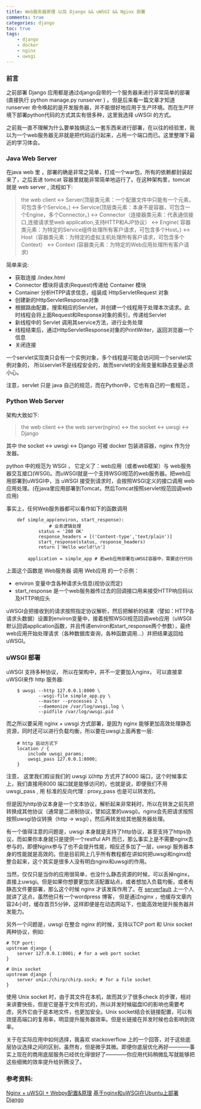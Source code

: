 ```yaml
---
title: Web服务器原理 以及 Django && uWSGI && Nginx 部署
comments: true
categories: django
toc: true
tags:
	- django
	- docker
	- nginx
	- uwsgi
---
```


### 前言

之前部署 Django 应用都是通过django自带的一个服务器来进行非常简单的部署 (直接执行 python manage.py runserver ) 。但是后来看一篇文章才知道 runserver 命令唤起的是开发服务器，并不能很好地应用于生产环境。而在生产环境下部署python代码的方式其实有很多种，这里我选择 uWSGI 的方式。

<!-- more -->

之前我一直不理解为什么要单独搞这么一套东西来进行部署，在以往的经验里，我以为一个web服务器无非就是把代码运行起来，占用一个端口而已。这里整理下最近的学习体会。

### Java Web Server

在java web 里 ，部署的确是非常之简单，打成一个war包，所有的依赖都封装起来了，之后丢进 tomcat 容器里就能非常简单地运行了。在这种架构里，tomcat 就是 web server , 流程如下:

> the web client 
> <-> 
> Server(顶层类元素：一个配置文件中只能有一个<Server>元素，可包含多个Service。) 
> <->
> Service(顶层类元素：本身不是容器，可包含一个Engine，多个Connector。) 
> <-> 
> Connector（连接器类元素：代表通信接口,连接请求至web application,支持HTTP和AJP协议）
> <-> 
> Engine( 容器类元素：为特定的Service组件处理所有客户请求，可包含多个Host。)
> <-> 
> Host（容器类元素：为特定的虚拟主机处理所有客户请求，可包含多个Context） 
> <-> 
> Context (容器类元素：为特定的Web应用处理所有客户请求)

简单来说:

- 获取连接 /index.html
- Connector 模块将请求(Request)传递给 Container 模块
- Container 分析HTPP请求信息，组装成 HttpServletRequest 对象
- 创建新的HttpServletResponse对象
- 根据路由配置，搜索相应的Servlet，并创建一个线程用于处理本次请求。此时线程会将上面Request和Response对象的索引，传递给Servlet
- 新线程中的 Servlet 调用其service方法，进行业务处理
- 线程结束后，通过HttpServletResponse对象的PrintWriter，返回浏览器一个信息
- 关闭连接

一个servlet实现类只会有一个实例对象，多个线程是可能会访问同一个servlet实例对象的， 所以servlet不是线程安全的，故而servlet的全局变量和静态变量必须小心。

注意，servlet 只是 java 自己的规范，而在Python中，它也有自己的一套规范 。

### Python Web Server

架构大致如下:

> the web client 
> <-> the web server(nginx) 
> <-> the socket 
> <-> uwsgi 
> <-> Django

其中 the socket <-> uwsgi <-> Django 可被 docker 包装进容器，nginx 作为分发器。

python 中的规范为 WSGI ， 它定义了：web应用（或者web框架）与 web服务器交互接口(WSGI)。而uWSGI就是一个支持WSGI规范的web服务器。把web应用部署到uWSGI中，当 uWSGI 接受到请求时，会按照WSGI定义的接口调用 web 应用处理。(在java里应用部署到Tomcat，然后Tomcat按照servlet规范回调web应用) 

事实上，任何Web服务器都可以看作如下的函数调用

```
	def simple_app(environ, start_response):
				# 业务逻辑处理
	        status = '200 OK'
	        response_headers = [('Content-type','text/plain')]
	        start_response(status, response_headers)
	        return ['Hello world!\n']
	
	    application = simple_app # 若web应用部署在uWSGI容器中，需要这行代码

```

上面这个函数是 Web服务器 调用 Web应用 的一个示例：

- environ 变量中含各种请求头信息(视协议而定)
- start_response 是一个web服务器传过去的回调接口用来接受HTTP响应码以及HTTP响应头

uWSGI会把接收到的请求按照指定协议解析，然后把解析的结果（譬如：HTTP各请求头数据）设置到environ变量中，接着按照WSGI规范回调web应用（uWSGI默认回调application函数，并且传递environ和start_response两个参数），最终web应用开始处理请求（各种数据库查询，各种函数调用...）并把结果返回给uWSGI。

### uWSGI 部署

uWSGI 支持多种协议， 所以在架构中，并不一定要加入nginx， 可以直接拿uWSGI来作 http 服务器:

```
    $ uwsgi --http 127.0.0.1:8000 \
            --wsgi-file simple_app.py \ 
            --master --processes 2 \
            --daemonize /var/log/uwsgi.log \
            --pidfile /var/log/uwsgi.pid
```

而之所以要采用 nginx + uwsgi 方式部署，是因为 nginx 能够更加高效处理静态资源，同时还可以进行负载均衡，所以要在uwsgi上面再套一层:

```
	# http 启动方式下
	location / { 
	    include uwsgi_params;                                                                                
	    uwsgi_pass 127.0.0.1:8000;
	}
```

注意， 这里我们假设我们的 uwsgi 以http 方式开了8000 端口，这个时候事实上，我们直接用8000 端口就是能够访问的，也就是说，即便我们不用 uwsgi_pass , 用 标准的反向代理 : proxy_pass 也是可以转发的。

但是因为http协议本身是一个文本协议，解析起来非常耗时，所以在转发之前先把转换成其他协议（通常是二进制协议，譬如这里的uwsgi)。nginx会先把请求按照按照uwsgi协议转换（http -> wsgi），然后再转发给其他服务器处理。

有一个值得注意的问题是，uwsgi 本身就是支持了http协议，甚至支持了https协议，而如果你本身就只是提供一个restful API 而已，那么事实上是不需要nginx去参与的，即便Nginx参与了也不会提升性能，相反还多加了一层，uwsgi 服务器本身的性能就是高效的。但是目前网上几乎所有教程都在讲如何把uwsgi和nginx给整合起来，这个其实是很多人没有明白nginx和uwsgi的作用。

当然，仅仅只是当你的应用很简单，也没什么静态资源的时候，可以丢掉nginx，直接上uwsgi。但是如果你想要更加灵活配置站点，或者想加入负载均衡，或者有静态文件要部署，那么这个时候 nginx 才该发挥作用了。在 [serverfault](http://serverfault.com/questions/590819/why-do-i-need-nginx-when-i-have-uwsgi) 上一个人就讲了这点，虽然他只有一个wordpress 博客， 但是通过nginx ，他缓存文章内容24小时，缓存首页5分钟，这样即便是在动态网站下，也能高效地提升服务器并发能力。

另外一个问题是，uwsgi 在整合 nginx 的时候，支持以TCP port 和 Unix socket 两种协议，例如:

```
# TCP port: 
upstream django {
    server 127.0.0.1:8001; # for a web port socket
}

# Unix socket
upstream django {
    server unix:/chirp/chirp.sock; # for a file socket
}
```

使用 Unix socket 时，由于其文件在本机，故而其少了很多check 的步骤，相对来讲要快些，但是它是基于文件形式的，所以并发时候磁盘IO的影响也需要考虑，另外它由于是本地文件，也更加安全。Unix socket结合长链接配置，可以有效提高端口的复用率，明显提升服务器效率。但是长链接在并发时候也会影响到效率。

关于在实际应用中如何选择，我喜欢 stackoverflow 上的一个回答，对于这些底层协议选择之间的区别，虽然有，但是微乎其微。即便你底层优化再好————事实上现在的商用底层服务已经优化得很好了————你应用代码稍微乱写就能够把这些细微的效率提升给折腾没了。


### 参考资料:

[Nginx + uWSGI + Webpy配置&原理](https://github.com/diaocow/nginx_study/blob/master/Nginx%20%2B%20uWSGI%20%2B%20Webpy%E9%85%8D%E7%BD%AE%26%E5%8E%9F%E7%90%86.md)
[基于nginx和uWSGI在Ubuntu上部署Django](http://www.jianshu.com/p/e6ff4a28ab5a)
